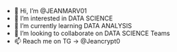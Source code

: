 - 👋 Hi, I’m @JEANMARV01
- 👀 I’m interested in DATA SCIENCE
- 🌱 I’m currently learning DATA ANALYSIS
- 💞️ I’m looking to collaborate on DATA SCIENCE Teams
- 📫 Reach me on TG -> @Jeancrypt0

